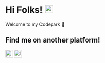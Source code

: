 # Hi Folks! <a href="https://fachridantm.github.io" target="_blank"><img src="https://media.giphy.com/media/hvRJCLFzcasrR4ia7z/giphy.gif" width="25px"></a>
Welcome to my Codepark 🏡

## Find me on another platform!

<a href="https://www.linkedin.com/in/fachridantm/" target="_blank"><img align="left" alt="LinkedIn" width="24px" src="https://content.linkedin.com/content/dam/me/brand/en-us/brand-home/logos/In-Blue-Logo.png.original.png"></a>
<a href="https://www.instagram.com/fachridantm/" target="_blank"><img align="left" alt="Instagram" width="24px" src="https://upload.wikimedia.org/wikipedia/commons/thumb/a/a5/Instagram_icon.png/600px-Instagram_icon.png"></a>
<!--
**fachridantm/fachridantm** is a ✨ _special_ ✨ repository because its `README.md` (this file) appears on your GitHub profile.

Here are some ideas to get you started:

- 🔭 I’m currently working on ...
- 🌱 I’m currently learning ...
- 👯 I’m looking to collaborate on ...
- 🤔 I’m looking for help with ...
- 💬 Ask me about ...
- 📫 How to reach me: ...
- 😄 Pronouns: ...
- ⚡ Fun fact: ...
-->
